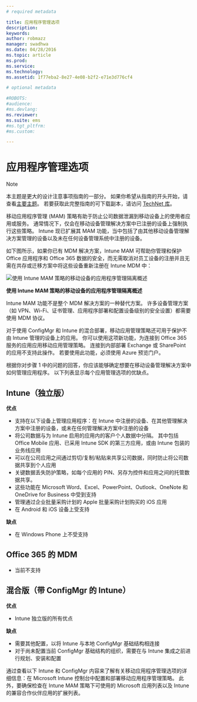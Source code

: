 ```yaml
---
# required metadata

title: 应用程序管理选项
description:
keywords:
author: robmazz
manager: swadhwa
ms.date: 04/28/2016
ms.topic: article
ms.prod:
ms.service:
ms.technology:
ms.assetid: 1f77eba2-8e27-4e08-b2f2-e71e3d776cf4

# optional metadata

#ROBOTS:
#audience:
#ms.devlang:
ms.reviewer: 
ms.suite: ems
#ms.tgt_pltfrm:
#ms.custom:

---
```


# 应用程序管理选项

>[!NOTE]
>本主题是更大的设计注意事项指南的一部分。 如果你希望从指南的开头开始，请查看[主要主题](mdm-design-considerations-guide.md)。 若要获取此完整指南的可下载副本，请访问 [TechNet 库](https://gallery.technet.microsoft.com/Mobile-Device-Management-7d401582)。

移动应用程序管理 (MAM) 策略有助于防止公司数据泄漏到移动设备上的使用者应用或服务。 通常情况下，仅会在移动设备管理解决方案中已注册的设备上强制执行这些策略。 Intune 现已扩展其 MAM 功能，当中包括了由其他移动设备管理解决方案管理的设备以及未在任何设备管理系统中注册的设备。

如下图所示，如果你已有 MDM 解决方案，Intune MAM 可帮助你管理和保护 Office 应用程序和 Office 365 数据的安全，而无需取消对员工设备的注册并且无需在共存或迁移方案中将这些设备重新注册在 Intune MDM 中：

![使用 Intune MAM 策略的移动设备的应用程序管理隔离概述](./media/Intune_without_enrollment.png)

**使用 Intune MAM 策略的移动设备的应用程序管理隔离概述**

Intune MAM 功能不是整个 MDM 解决方案的一种替代方案。 许多设备管理方案（如 VPN、Wi-Fi、证书管理、应用程序部署和配置设备级别的安全设置）都需要使用 MDM 协议。

对于使用 ConfigMgr 和 Intune 的混合部署，移动应用管理策略还可用于保护不由 Intune 管理的设备上的应用。 你可以使用这项新功能，为连接到 Office 365 服务的应用应用移动应用管理策略。 连接到内部部署 Exchange 或 SharePoint 的应用不支持此操作。 若要使用此功能，必须使用 Azure 预览门户。

根据你对步骤 1 中的问题的回答，你应该能够确定想要在移动设备管理解决方案中如何管理应用程序。 以下列表显示每个应用管理选项的优缺点。

## Intune（独立版）

**优点**

- 支持在以下设备上管理应用程序：在 Intune 中注册的设备、在其他管理解决方案中注册的设备，或未在任何管理解决方案中注册的设备
- 将公司数据与为 Intune 启用的应用内的客户个人数据中分隔。 其中包括 Office Mobile 应用、已采用 Intune SDK 的第三方应用，或由 Intune 包装的业务线应用
- 可以在公司应用之间通过剪切/复制/粘贴来共享公司数据，同时防止将公司数据共享到个人应用
- 关键数据丢失防护策略，如每个应用的 PIN、另存为控件和应用之间的托管数据共享。
- 这些功能在 Microsoft Word、Excel、PowerPoint、Outlook、OneNote 和 OneDrive for Business 中受到支持
- 管理通过企业批量采购计划的 Apple 批量采购计划购买的 iOS 应用
- 在 Android 和 iOS 设备上受支持

**缺点**

- 在 Windows Phone 上不受支持

## Office 365 的 MDM

- 当前不支持

## 混合版（带 ConfigMgr 的 Intune）

**优点**

- Intune 独立版的所有优点

**缺点**

- 需要其他配置，以将 Intune 与本地 ConfigMgr 基础结构相连接
- 对于尚未配置当前 ConfigMgr 基础结构的组织，需要在与 Intune 集成之前进行规划、安装和配置

通过查看以下 Intune 和 ConfigMgr 内容来了解有关移动应用程序管理选项的详细信息：在 Microsoft Intune 控制台中配置和部署移动应用程序管理策略。 此外，要确保检查在 Intune MAM 策略下可使用的 Microsoft 应用列表以及 Intune 的兼容合作伙伴应用的扩展列表。

<!--HONumber=Apr16_HO2-->


